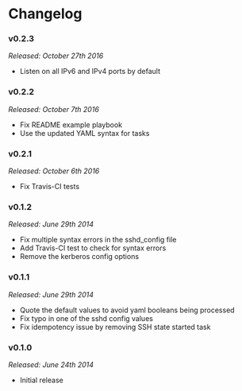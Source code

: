 # Changelog

### v0.2.3

*Released: October 27th 2016*

- Listen on all IPv6 and IPv4 ports by default

### v0.2.2

*Released: October 7th 2016*

- Fix README example playbook
- Use the updated YAML syntax for tasks

### v0.2.1

*Released: October 6th 2016*

- Fix Travis-CI tests

### v0.1.2

*Released: June 29th 2014*

- Fix multiple syntax errors in the sshd_config file
- Add Travis-CI test to check for syntax errors
- Remove the kerberos config options

### v0.1.1

*Released: June 29th 2014*

- Quote the default values to avoid yaml booleans being processed
- Fix typo in one of the sshd config values
- Fix idempotency issue by removing SSH state started task 

### v0.1.0

*Released: June 24th 2014*

- Initial release
